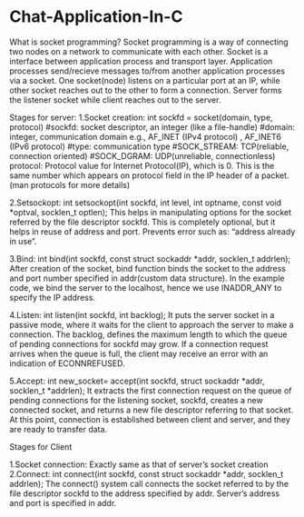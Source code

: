 # Chat-Application-In-C
What is socket programming?
Socket programming is a way of connecting two nodes on a network to communicate with each other. Socket is a interface between application process and transport layer. Application processes send/recieve messages to/from another application processes via a socket. One socket(node) listens on a particular port at an IP, while other socket reaches out to the other to form a connection. Server forms the listener socket while client reaches out to the server.

Stages for server:
1.Socket creation:
int sockfd = socket(domain, type, protocol)
#sockfd: socket descriptor, an integer (like a file-handle)
#domain: integer, communication domain e.g., AF_INET (IPv4 protocol) , AF_INET6 (IPv6 protocol)
#type: communication type
#SOCK_STREAM: TCP(reliable, connection oriented)
#SOCK_DGRAM: UDP(unreliable, connectionless)
protocol: Protocol value for Internet Protocol(IP), which is 0. This is the same number which appears on protocol field in the IP header of a packet.(man protocols for more details)

2.Setsockopt:
int setsockopt(int sockfd, int level, int optname, const void *optval, socklen_t optlen);
This helps in manipulating options for the socket referred by the file descriptor sockfd. This is completely optional, but it helps in reuse of address and port. Prevents error such as: “address already in use”.

3.Bind:
int bind(int sockfd, const struct sockaddr *addr, socklen_t addrlen);
After creation of the socket, bind function binds the socket to the address and port number specified in addr(custom data structure). In the example code, we bind the server to the localhost, hence we use INADDR_ANY to specify the IP address.

4.Listen:
int listen(int sockfd, int backlog);
It puts the server socket in a passive mode, where it waits for the client to approach the server to make a connection. The backlog, defines the maximum length to which the queue of pending connections for sockfd may grow. If a connection request arrives when the queue is full, the client may receive an error with an indication of ECONNREFUSED.

5.Accept:
int new_socket= accept(int sockfd, struct sockaddr *addr, socklen_t *addrlen);
It extracts the first connection request on the queue of pending connections for the listening socket, sockfd, creates a new connected socket, and returns a new file descriptor referring to that socket. At this point, connection is established between client and server, and they are ready to transfer data.

Stages for Client

1.Socket connection: Exactly same as that of server’s socket creation
2.Connect:
int connect(int sockfd, const struct sockaddr *addr, socklen_t addrlen);
The connect() system call connects the socket referred to by the file descriptor sockfd to the address specified by addr. Server’s address and port is specified in addr.

